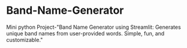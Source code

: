 # Band-Name-Generator
Mini python Project-"Band Name Generator using Streamlit: Generates unique band names from user-provided words. Simple, fun, and customizable."
